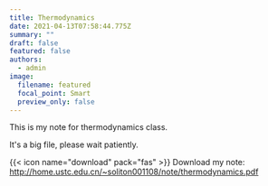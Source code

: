 ```yaml
---
title: Thermodynamics
date: 2021-04-13T07:58:44.775Z
summary: ""
draft: false
featured: false
authors:
  - admin
image:
  filename: featured
  focal_point: Smart
  preview_only: false
---
```

This is my note for thermodynamics class.

It's a big file, please wait patiently.

{{< icon name="download" pack="fas" >}} Download my note: [<http://home.ustc.edu.cn/~soliton001108/note/thermodynamics.pdf>](<http://home.ustc.edu.cn/~soliton001108/note/thermodynamics.pdf>)